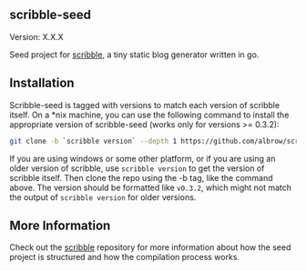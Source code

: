 scribble-seed
-------------

Version: X.X.X

Seed project for [scribble](https://github.com/albrow/scribble), a tiny 
static blog generator written in go.

Installation
------------

Scribble-seed is tagged with versions to match each version of scribble 
itself. On a *nix machine, you can use the following command to install
the appropriate version of scribble-seed (works only for versions >= 
0.3.2):

``` bash
git clone -b `scribble version` --depth 1 https://github.com/albrow/scribble-seed.git
```

If you are using windows or some other platform, or if you are using an
older version of scribble, use `scribble version` to get the version
of scribble itself. Then clone the repo using the -b tag, like the command
above. The version should be formatted like `v0.3.2`, which might not
match the output of `scribble version` for older versions.

More Information
----------------

Check out the [scribble](https://github.com/albrow/scribble) repository 
for more information about how the seed project is structured and how
the compilation process works.